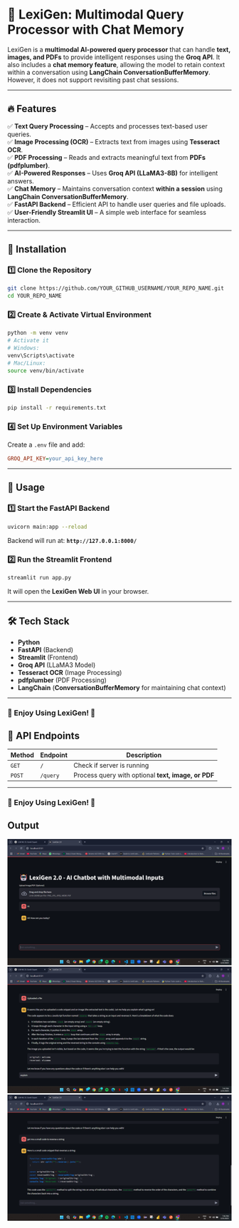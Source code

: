 # 🚀 **LexiGen: Multimodal Query Processor with Chat Memory**  

LexiGen is a **multimodal AI-powered query processor** that can handle **text, images, and PDFs** to provide intelligent responses using the **Groq API**. It also includes a **chat memory feature**, allowing the model to retain context within a conversation using **LangChain ConversationBufferMemory**. However, it does not support revisiting past chat sessions.  

---

## **🔥 Features**  
✅ **Text Query Processing** – Accepts and processes text-based user queries.  
✅ **Image Processing (OCR)** – Extracts text from images using **Tesseract OCR**.  
✅ **PDF Processing** – Reads and extracts meaningful text from **PDFs (pdfplumber)**.  
✅ **AI-Powered Responses** – Uses **Groq API (LLaMA3-8B)** for intelligent answers.  
✅ **Chat Memory** – Maintains conversation context **within a session** using **LangChain ConversationBufferMemory**.  
✅ **FastAPI Backend** – Efficient API to handle user queries and file uploads.  
✅ **User-Friendly Streamlit UI** – A simple web interface for seamless interaction.  

---

## **📌 Installation**  

### **1️⃣ Clone the Repository**  
```sh
git clone https://github.com/YOUR_GITHUB_USERNAME/YOUR_REPO_NAME.git
cd YOUR_REPO_NAME
```

### **2️⃣ Create & Activate Virtual Environment**  
```sh
python -m venv venv
# Activate it
# Windows:
venv\Scripts\activate
# Mac/Linux:
source venv/bin/activate
```

### **3️⃣ Install Dependencies**  
```sh
pip install -r requirements.txt
```

### **4️⃣ Set Up Environment Variables**  
Create a `.env` file and add:  
```ini
GROQ_API_KEY=your_api_key_here
```

---

## **🚀 Usage**  

### **1️⃣ Start the FastAPI Backend**  
```sh
uvicorn main:app --reload
```
Backend will run at: **`http://127.0.0.1:8000/`**  

### **2️⃣ Run the Streamlit Frontend**  
```sh
streamlit run app.py
```
It will open the **LexiGen Web UI** in your browser.  

---

## **🛠️ Tech Stack**  
- **Python**  
- **FastAPI** (Backend)  
- **Streamlit** (Frontend)  
- **Groq API** (LLaMA3 Model)  
- **Tesseract OCR** (Image Processing)  
- **pdfplumber** (PDF Processing)  
- **LangChain** (**ConversationBufferMemory** for maintaining chat context)  

---

### 🎉 Enjoy Using LexiGen! 🚀



## 🤖 API Endpoints  
| Method | Endpoint  | Description |
|--------|----------|-------------|
| `GET`  | `/`      | Check if server is running |
| `POST` | `/query` | Process query with optional **text, image, or PDF** |


---

### 🎉 Enjoy Using LexiGen! 🚀  

## Output
![Home Page](https://github.com/Bahugun0042/LexiGen/blob/8d35f8ad0520bdb558171d8d4194bb579461f3e4/Screenshot%20(10).png)
![Home Page](https://github.com/Bahugun0042/LexiGen/blob/8d35f8ad0520bdb558171d8d4194bb579461f3e4/Screenshot%20(13).png)
![Home Page](https://github.com/Bahugun0042/LexiGen/blob/8d35f8ad0520bdb558171d8d4194bb579461f3e4/Screenshot%20(14).png)


